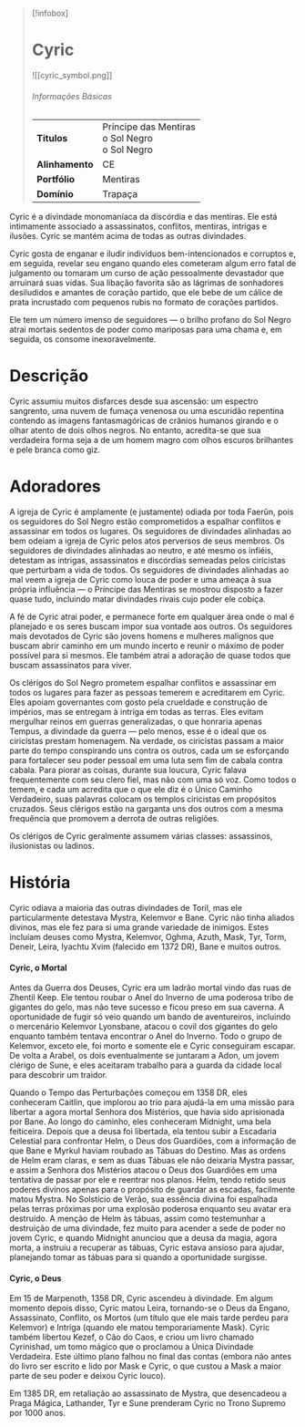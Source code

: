 > [!infobox]
> # Cyric
> ![[cyric_symbol.png]]
> ###### Informações Básicas
> | | |
> | ---- | ---- |
> | **Titulos** | Príncipe das Mentiras<br/>o Sol Negro<br/>o Sol Negro |
> | **Alinhamento** | CE |
> | **Portfólio** | Mentiras |
> | **Domínio** | Trapaça |

Cyric é a divindade monomaníaca da discórdia e das mentiras. Ele está intimamente associado a assassinatos, conflitos, mentiras, intrigas e ilusões. Cyric se mantém acima de todas as outras divindades.

Cyric gosta de enganar e iludir indivíduos bem-intencionados e corruptos e, em seguida, revelar seu engano quando eles cometeram algum erro fatal de julgamento ou tomaram um curso de ação pessoalmente devastador que arruinará suas vidas. Sua libação favorita são as lágrimas de sonhadores desiludidos e amantes de coração partido, que ele bebe de um cálice de prata incrustado com pequenos rubis no formato de corações partidos.

Ele tem um número imenso de seguidores — o brilho profano do Sol Negro atrai mortais sedentos de poder como mariposas para uma chama e, em seguida, os consome inexoravelmente.

# Descrição
Cyric assumiu muitos disfarces desde sua ascensão: um espectro sangrento, uma nuvem de fumaça venenosa ou uma escuridão repentina contendo as imagens fantasmagóricas de crânios humanos girando e o olhar atento de dois olhos negros. No entanto, acredita-se que sua verdadeira forma seja a de um homem magro com olhos escuros brilhantes e pele branca como giz.

# Adoradores
A igreja de Cyric é amplamente (e justamente) odiada por toda Faerûn, pois os seguidores do Sol Negro estão comprometidos a espalhar conflitos e assassinar em todos os lugares. Os seguidores de divindades alinhadas ao bem odeiam a igreja de Cyric pelos atos perversos de seus membros. Os seguidores de divindades alinhadas ao neutro, e até mesmo os infiéis, detestam as intrigas, assassinatos e discórdias semeadas pelos ciricistas que perturbam a vida de todos. Os seguidores de divindades alinhadas ao mal veem a igreja de Cyric como louca de poder e uma ameaça à sua própria influência — o Príncipe das Mentiras se mostrou disposto a fazer quase tudo, incluindo matar divindades rivais cujo poder ele cobiça.

A fé de Cyric atrai poder, e permanece forte em qualquer área onde o mal é planejado e os seres buscam impor sua vontade aos outros. Os seguidores mais devotados de Cyric são jovens homens e mulheres malignos que buscam abrir caminho em um mundo incerto e reunir o máximo de poder possível para si mesmos. Ele também atrai a adoração de quase todos que buscam assassinatos para viver.

Os clérigos do Sol Negro prometem espalhar conflitos e assassinar em todos os lugares para fazer as pessoas temerem e acreditarem em Cyric. Eles apoiam governantes com gosto pela crueldade e construção de impérios, mas se entregam à intriga em todas as terras. Eles evitam mergulhar reinos em guerras generalizadas, o que honraria apenas Tempus, a divindade da guerra — pelo menos, esse é o ideal que os ciricistas prestam homenagem. Na verdade, os ciricistas passam a maior parte do tempo conspirando uns contra os outros, cada um se esforçando para fortalecer seu poder pessoal em uma luta sem fim de cabala contra cabala. Para piorar as coisas, durante sua loucura, Cyric falava frequentemente com seu clero fiel, mas não com uma só voz. Como todos o temem, e cada um acredita que o que ele diz é o Único Caminho Verdadeiro, suas palavras colocam os templos ciricistas em propósitos cruzados. Seus clérigos estão na garganta uns dos outros com a mesma frequência que promovem a derrota de outras religiões.

Os clérigos de Cyric geralmente assumem várias classes: assassinos, ilusionistas ou ladinos.

# História
Cyric odiava a maioria das outras divindades de Toril, mas ele particularmente detestava Mystra, Kelemvor e Bane. Cyric não tinha aliados divinos, mas ele fez para si uma grande variedade de inimigos. Estes incluíam deuses como Mystra, Kelemvor, Oghma, Azuth, Mask, Tyr, Torm, Deneir, Leira, Iyachtu Xvim (falecido em 1372 DR), Bane e muitos outros.

#### Cyric, o Mortal
Antes da Guerra dos Deuses, Cyric era um ladrão mortal vindo das ruas de Zhentil Keep. Ele tentou roubar o Anel do Inverno de uma poderosa tribo de gigantes do gelo, mas não teve sucesso e ficou preso em sua caverna. A oportunidade de fugir só veio quando um bando de aventureiros, incluindo o mercenário Kelemvor Lyonsbane, atacou o covil dos gigantes do gelo enquanto também tentava encontrar o Anel do Inverno. Todo o grupo de Kelemvor, exceto ele, foi morto e somente ele e Cyric conseguiram escapar. De volta a Arabel, os dois eventualmente se juntaram a Adon, um jovem clérigo de Sune, e eles aceitaram trabalho para a guarda da cidade local para descobrir um traidor.

Quando o Tempo das Perturbações começou em 1358 DR, eles conheceram Caitlin, que implorou ao trio para ajudá-la em uma missão para libertar a agora mortal Senhora dos Mistérios, que havia sido aprisionada por Bane. Ao longo do caminho, eles conheceram Midnight, uma bela feiticeira. Depois que a deusa foi libertada, ela tentou subir a Escadaria Celestial para confrontar Helm, o Deus dos Guardiões, com a informação de que Bane e Myrkul haviam roubado as Tábuas do Destino. Mas as ordens de Helm eram claras, e sem as duas Tábuas ele não deixaria Mystra passar, e assim a Senhora dos Mistérios atacou o Deus dos Guardiões em uma tentativa de passar por ele e reentrar nos planos. Helm, tendo retido seus poderes divinos apenas para o propósito de guardar as escadas, facilmente matou Mystra. No Solstício de Verão, sua essência divina foi espalhada pelas terras próximas por uma explosão poderosa enquanto seu avatar era destruído. A menção de Helm às tábuas, assim como testemunhar a destruição de uma divindade, fez muito para acender a sede de poder no jovem Cyric, e quando Midnight anunciou que a deusa da magia, agora morta, a instruiu a recuperar as tábuas, Cyric estava ansioso para ajudar, planejando tomar as tábuas para si quando a oportunidade surgisse.

#### Cyric, o Deus
Em 15 de Marpenoth, 1358 DR, Cyric ascendeu à divindade. Em algum momento depois disso, Cyric matou Leira, tornando-se o Deus da Engano, Assassinato, Conflito, os Mortos (um título que ele mais tarde perdeu para Kelemvor) e Intriga (quando ele matou temporariamente Mask). Cyric também libertou Kezef, o Cão do Caos, e criou um livro chamado Cyrinishad, um tomo mágico que o proclamou a Única Divindade Verdadeira. Este último plano falhou no final das contas (embora não antes do livro ser escrito e lido por Mask e Cyric, o que custou a Mask a maior parte de seu poder e deixou Cyric louco).

Em 1385 DR, em retaliação ao assassinato de Mystra, que desencadeou a Praga Mágica, Lathander, Tyr e Sune prenderam Cyric no Trono Supremo por 1000 anos.